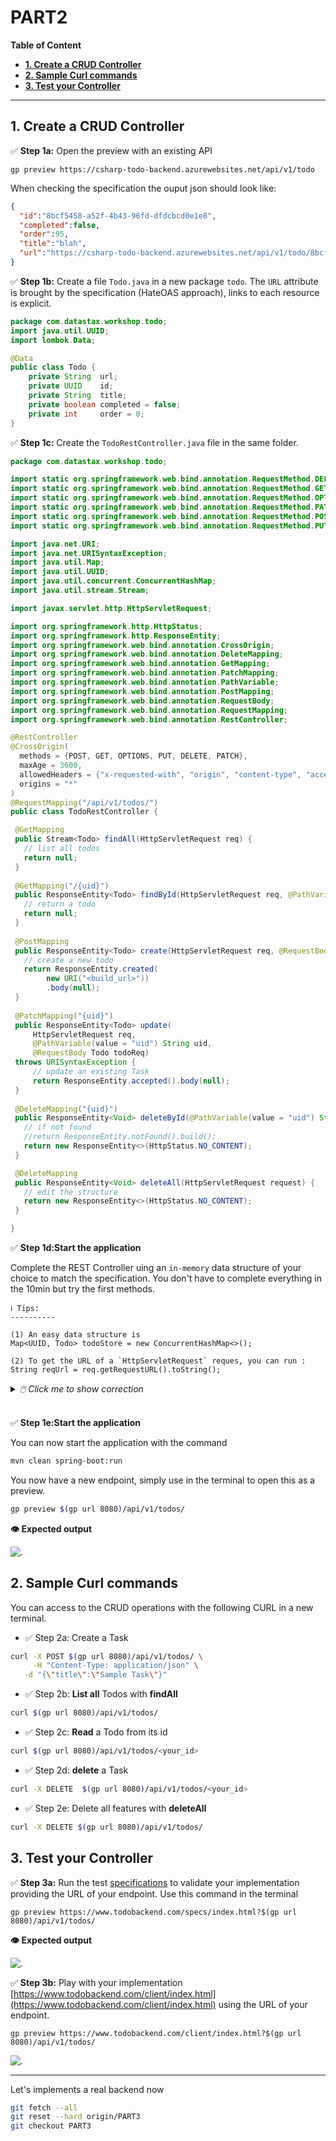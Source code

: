 # PART2

**Table of Content**
- **[1. Create a CRUD Controller](#1-create-a-crud-controller)**
- **[2. Sample Curl commands](#2-sample-curl-commands)**
- **[3. Test your Controller](#3-test-your-controller)**

---

## 1. Create a CRUD Controller

✅ **Step 1a:** Open the preview with an existing API 

```
gp preview https://csharp-todo-backend.azurewebsites.net/api/v1/todo
```

When checking the specification the ouput json should look like:

```json
{
  "id":"8bcf5458-a52f-4b43-96fd-dfdcbcd0e1e8",
  "completed":false,
  "order":95,
  "title":"blah",
  "url":"https://csharp-todo-backend.azurewebsites.net/api/v1/todo/8bcf5458-a52f-4b43-96fd-dfdcbcd0e1e8"
}
```

✅ **Step 1b:** Create a file `Todo.java` in a new package `todo`. The `URL` attribute is brought by the specification (HateOAS approach), links to each resource is explicit.

```java
package com.datastax.workshop.todo;
import java.util.UUID;
import lombok.Data;

@Data
public class Todo {
    private String  url;
    private UUID    id;
    private String  title;
    private boolean completed = false;
    private int     order = 0;
}
```

✅ **Step 1c:** Create the `TodoRestController.java` file in the same folder.

```java
package com.datastax.workshop.todo;

import static org.springframework.web.bind.annotation.RequestMethod.DELETE;
import static org.springframework.web.bind.annotation.RequestMethod.GET;
import static org.springframework.web.bind.annotation.RequestMethod.OPTIONS;
import static org.springframework.web.bind.annotation.RequestMethod.PATCH;
import static org.springframework.web.bind.annotation.RequestMethod.POST;
import static org.springframework.web.bind.annotation.RequestMethod.PUT;

import java.net.URI;
import java.net.URISyntaxException;
import java.util.Map;
import java.util.UUID;
import java.util.concurrent.ConcurrentHashMap;
import java.util.stream.Stream;

import javax.servlet.http.HttpServletRequest;

import org.springframework.http.HttpStatus;
import org.springframework.http.ResponseEntity;
import org.springframework.web.bind.annotation.CrossOrigin;
import org.springframework.web.bind.annotation.DeleteMapping;
import org.springframework.web.bind.annotation.GetMapping;
import org.springframework.web.bind.annotation.PatchMapping;
import org.springframework.web.bind.annotation.PathVariable;
import org.springframework.web.bind.annotation.PostMapping;
import org.springframework.web.bind.annotation.RequestBody;
import org.springframework.web.bind.annotation.RequestMapping;
import org.springframework.web.bind.annotation.RestController;

@RestController
@CrossOrigin(
  methods = {POST, GET, OPTIONS, PUT, DELETE, PATCH},
  maxAge = 3600,
  allowedHeaders = {"x-requested-with", "origin", "content-type", "accept"},
  origins = "*" 
)
@RequestMapping("/api/v1/todos/")
public class TodoRestController {

 @GetMapping
 public Stream<Todo> findAll(HttpServletRequest req) {
   // list all todos 
   return null;
 }
    
 @GetMapping("/{uid}")
 public ResponseEntity<Todo> findById(HttpServletRequest req, @PathVariable(value = "uid") String uid) {
   // return a todo
   return null;
 }
     
 @PostMapping
 public ResponseEntity<Todo> create(HttpServletRequest req, @RequestBody Todo todoReq) throws URISyntaxException {
   // create a new todo
   return ResponseEntity.created(
        new URI("<build_url>"))
        .body(null);
 }
    
 @PatchMapping("{uid}")
 public ResponseEntity<Todo> update(
     HttpServletRequest req, 
     @PathVariable(value = "uid") String uid, 
     @RequestBody Todo todoReq) 
 throws URISyntaxException {
     // update an existing Task
     return ResponseEntity.accepted().body(null);
 }
    
 @DeleteMapping("{uid}")
 public ResponseEntity<Void> deleteById(@PathVariable(value = "uid") String uid) {
   // if not found
   //return ResponseEntity.notFound().build();
   return new ResponseEntity<>(HttpStatus.NO_CONTENT);
 }

 @DeleteMapping
 public ResponseEntity<Void> deleteAll(HttpServletRequest request) {
   // edit the structure
   return new ResponseEntity<>(HttpStatus.NO_CONTENT);
 }

}
```

✅ **Step 1d:Start the application**

Complete the REST Controller uing an `in-memory` data structure of your choice to match the specification.
You don't have to complete everything in the 10min but try the first methods. 

```
ℹ️ Tips: 
----------

(1) An easy data structure is 
Map<UUID, Todo> todoStore = new ConcurrentHashMap<>();

(2) To get the URL of a `HttpServletRequest` reques, you can run :
String reqUrl = req.getRequestURL().toString();
```

<details><summary><i>🖱️ Click me to show correction</i></summary><br/><a href="https://github.com/DataStax-Academy/workshop-spring-data-cassandra/blob/PART3/todobackend-springdata/src/main/java/com/datastax/workshop/todo/Todo.java"><li>Todo.java</a><br/><a href="https://github.com/DataStax-Academy/workshop-spring-data-cassandra/blob/PART3/todobackend-springdata/src/main/java/com/datastax/workshop/todo/TodoRestController.java"><li>TodoRestController.java</a><br/></details>
<br/>

✅ **Step 1e:Start the application**

You can now start the application with the command

```bash
mvn clean spring-boot:run
```

You now have a new endpoint, simply use in the terminal to open this as a preview.

```bash
gp preview $(gp url 8080)/api/v1/todos/
```

**👁️ Expected output**

![.](https://github.com/DataStax-Academy/workshop-spring-data-cassandra/raw/PART2/images/gitpod-preview-0.png?raw=true)

## 2. Sample Curl commands

You can access to the CRUD operations with the following CURL in a new terminal.

- ✅ Step 2a: Create a Task

```bash
curl -X POST $(gp url 8080)/api/v1/todos/ \
	 -H "Content-Type: application/json" \
   -d "{\"title\":\"Sample Task\"}"
```

- ✅ Step 2b: **List all** Todos with **findAll**

```bash
curl $(gp url 8080)/api/v1/todos/
```

- ✅ Step 2c: **Read** a Todo from its id

```bash
curl $(gp url 8080)/api/v1/todos/<your_id>
```

- ✅ Step 2d: **delete** a Task

```bash
curl -X DELETE  $(gp url 8080)/api/v1/todos/<your_id>
```

- ✅ Step 2e: Delete all features with **deleteAll**

```bash
curl -X DELETE $(gp url 8080)/api/v1/todos/
```

## 3. Test your Controller

✅ **Step 3a:** Run the test [specifications](https://www.todobackend.com/specs/index.html) to validate your implementation providing the URL of your endpoint. Use this command in the terminal

```
gp preview https://www.todobackend.com/specs/index.html?$(gp url 8080)/api/v1/todos/
```

**👁️ Expected output**

![.](https://github.com/DataStax-Academy/workshop-spring-data-cassandra/raw/PART2/images/gitpod-preview.png?raw=true)


✅ **Step 3b:** Play with your implementation [https://www.todobackend.com/client/index.html](https://www.todobackend.com/client/index.html) using the URL of your endpoint.

```
gp preview https://www.todobackend.com/client/index.html?$(gp url 8080)/api/v1/todos/
```

![.](https://github.com/DataStax-Academy/workshop-spring-data-cassandra/raw/PART2/images/gitpod-preview-2.png?raw=true)

---

Let's implements a real backend now

```bash
git fetch --all
git reset --hard origin/PART3
git checkout PART3 
```
